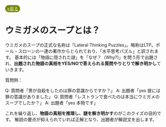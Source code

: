 <a style="background-color:#728905;color:blanchedalmond;padding:3px 6px;border-radius:20px;" href="javascript:window.history.back();">«戻る</a>

# ウミガメのスープとは？
ウミガメのスープの正式な名称は「Lateral Thinking Puzzles」。略称はLTP。ポール・スローンの一連の著作からとられており、「水平思考パズル」と訳されます。
基本的には「物語に隠された謎」を「なぜ？（Why?)」を問う形で出題され、**出題された物語の真相をYES/NOで答えられる質問やりとりで解き明かし**ていきます。

質問例：

Q: 質問者「男が自殺をしたのは罪の意識からですか？」
A: 出題者「yes 彼には罪の意識がありました」
Q: 質問者「レストランで食べたのは本当にウミガメのスープでしたか？」
A: 出題者「yes 本物です」

これを繰り返し、**物語の真相を推理し、謎を解き明かす**のがこのクイズの目的です。
解説の要点が抑えられていれば正解となり、出題者が解説文を出します。
